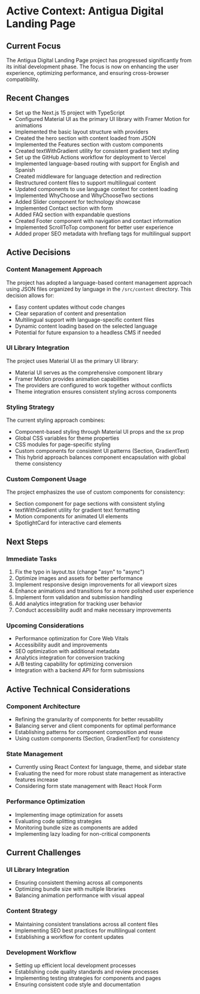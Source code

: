 # Active Context: Antigua Digital Landing Page

## Current Focus

The Antigua Digital Landing Page project has progressed significantly from its initial development phase. The focus is now on enhancing the user experience, optimizing performance, and ensuring cross-browser compatibility.

## Recent Changes

- Set up the Next.js 15 project with TypeScript
- Configured Material UI as the primary UI library with Framer Motion for animations
- Implemented the basic layout structure with providers
- Created the hero section with content loaded from JSON
- Implemented the Features section with custom components
- Created textWithGradient utility for consistent gradient text styling
- Set up the GitHub Actions workflow for deployment to Vercel
- Implemented language-based routing with support for English and Spanish
- Created middleware for language detection and redirection
- Restructured content files to support multilingual content
- Updated components to use language context for content loading
- Implemented WhyChoose and WhyChooseTwo sections
- Added Slider component for technology showcase
- Implemented Contact section with form
- Added FAQ section with expandable questions
- Created Footer component with navigation and contact information
- Implemented ScrollToTop component for better user experience
- Added proper SEO metadata with hreflang tags for multilingual support

## Active Decisions

### Content Management Approach

The project has adopted a language-based content management approach using JSON files organized by language in the `/src/content` directory. This decision allows for:

- Easy content updates without code changes
- Clear separation of content and presentation
- Multilingual support with language-specific content files
- Dynamic content loading based on the selected language
- Potential for future expansion to a headless CMS if needed

### UI Library Integration

The project uses Material UI as the primary UI library:

- Material UI serves as the comprehensive component library
- Framer Motion provides animation capabilities
- The providers are configured to work together without conflicts
- Theme integration ensures consistent styling across components

### Styling Strategy

The current styling approach combines:

- Component-based styling through Material UI props and the sx prop
- Global CSS variables for theme properties
- CSS modules for page-specific styling
- Custom components for consistent UI patterns (Section, GradientText)
- This hybrid approach balances component encapsulation with global theme consistency

### Custom Component Usage

The project emphasizes the use of custom components for consistency:

- Section component for page sections with consistent styling
- textWithGradient utility for gradient text formatting
- Motion components for animated UI elements
- SpotlightCard for interactive card elements

## Next Steps

### Immediate Tasks

1. Fix the typo in layout.tsx (change "asyn" to "async")
2. Optimize images and assets for better performance
3. Implement responsive design improvements for all viewport sizes
4. Enhance animations and transitions for a more polished user experience
5. Implement form validation and submission handling
6. Add analytics integration for tracking user behavior
7. Conduct accessibility audit and make necessary improvements

### Upcoming Considerations

- Performance optimization for Core Web Vitals
- Accessibility audit and improvements
- SEO optimization with additional metadata
- Analytics integration for conversion tracking
- A/B testing capability for optimizing conversion
- Integration with a backend API for form submissions

## Active Technical Considerations

### Component Architecture

- Refining the granularity of components for better reusability
- Balancing server and client components for optimal performance
- Establishing patterns for component composition and reuse
- Using custom components (Section, GradientText) for consistency

### State Management

- Currently using React Context for language, theme, and sidebar state
- Evaluating the need for more robust state management as interactive features increase
- Considering form state management with React Hook Form

### Performance Optimization

- Implementing image optimization for assets
- Evaluating code splitting strategies
- Monitoring bundle size as components are added
- Implementing lazy loading for non-critical components

## Current Challenges

### UI Library Integration

- Ensuring consistent theming across all components
- Optimizing bundle size with multiple libraries
- Balancing animation performance with visual appeal

### Content Strategy

- Maintaining consistent translations across all content files
- Implementing SEO best practices for multilingual content
- Establishing a workflow for content updates

### Development Workflow

- Setting up efficient local development processes
- Establishing code quality standards and review processes
- Implementing testing strategies for components and pages
- Ensuring consistent code style and documentation
